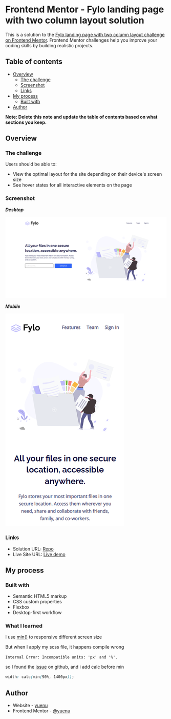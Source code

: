 # Frontend Mentor - Fylo landing page with two column layout solution

This is a solution to the [Fylo landing page with two column layout challenge on Frontend Mentor](https://www.frontendmentor.io/challenges/fylo-landing-page-with-two-column-layout-5ca5ef041e82137ec91a50f5). Frontend Mentor challenges help you improve your coding skills by building realistic projects.

## Table of contents

- [Overview](#overview)
  - [The challenge](#the-challenge)
  - [Screenshot](#screenshot)
  - [Links](#links)
- [My process](#my-process)
  - [Built with](#built-with)
- [Author](#author)

**Note: Delete this note and update the table of contents based on what sections you keep.**

## Overview

### The challenge

Users should be able to:

- View the optimal layout for the site depending on their device's screen size
- See hover states for all interactive elements on the page

### Screenshot

**_Desktop_**

![screenshot](./images/screenshot.png)

**_Mobile_**

![screenshot-mobile](./images/screenshot-mobile.png)

### Links

- Solution URL: [Repo](https://github.com/yuenu/layout-practice/tree/main/frontendmentor/component/fylo-landing-page-with-two-column-layout-master)
- Live Site URL: [Live demo](https://yuenu.github.io/layout-practice/frontendmentor/component/fylo-landing-page-with-two-column-layout-master/)

## My process

### Built with

- Semantic HTML5 markup
- CSS custom properties
- Flexbox
- Desktop-first workflow


### What I learned

I use [min()](https://developer.mozilla.org/en-US/docs/Web/CSS/min()) to responsive different screen size 

But when I apply my scss file, it happens compile wrong

`Internal Error: Incompatible units: 'px' and '%'.`

so I found the [issue](https://github.com/sass/node-sass/issues/2815) on github, and i add calc before min

```css
width: calc(min(90%, 1400px));
```


## Author

- Website - [yuenu](https://yuenu.github.io/profile/)
- Frontend Mentor - [@yuenu](https://www.frontendmentor.io/profile/yuenu)
